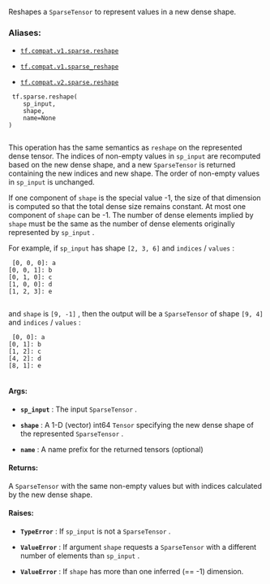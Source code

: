 Reshapes a  `SparseTensor`  to represent values in a new dense shape.



### Aliases:

- [ `tf.compat.v1.sparse.reshape` ](/api_docs/python/tf/sparse/reshape)

- [ `tf.compat.v1.sparse_reshape` ](/api_docs/python/tf/sparse/reshape)

- [ `tf.compat.v2.sparse.reshape` ](/api_docs/python/tf/sparse/reshape)



```
 tf.sparse.reshape(
    sp_input,
    shape,
    name=None
)
 
```

This operation has the same semantics as  `reshape`  on the represented dense
tensor.  The indices of non-empty values in  `sp_input`  are recomputed based
on the new dense shape, and a new  `SparseTensor`  is returned containing the
new indices and new shape.  The order of non-empty values in  `sp_input`  is
unchanged.

If one component of  `shape`  is the special value -1, the size of that
dimension is computed so that the total dense size remains constant.  At
most one component of  `shape`  can be -1.  The number of dense elements
implied by  `shape`  must be the same as the number of dense elements
originally represented by  `sp_input` .

For example, if  `sp_input`  has shape  `[2, 3, 6]`  and  `indices`  /  `values` :



```
 [0, 0, 0]: a
[0, 0, 1]: b
[0, 1, 0]: c
[1, 0, 0]: d
[1, 2, 3]: e
 
```

and  `shape`  is  `[9, -1]` , then the output will be a  `SparseTensor`  of
shape  `[9, 4]`  and  `indices`  /  `values` :



```
 [0, 0]: a
[0, 1]: b
[1, 2]: c
[4, 2]: d
[8, 1]: e
 
```



#### Args:

- **`sp_input`** : The input  `SparseTensor` .

- **`shape`** : A 1-D (vector) int64  `Tensor`  specifying the new dense shape of the
represented  `SparseTensor` .

- **`name`** : A name prefix for the returned tensors (optional)



#### Returns:
A  `SparseTensor`  with the same non-empty values but with indices calculated
by the new dense shape.



#### Raises:

- **`TypeError`** : If  `sp_input`  is not a  `SparseTensor` .

- **`ValueError`** :  If argument  `shape`  requests a  `SparseTensor`  with a different
number of elements than  `sp_input` .

- **`ValueError`** :  If  `shape`  has more than one inferred (== -1) dimension.

